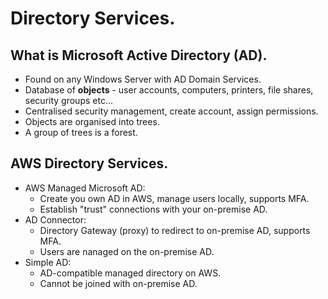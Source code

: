 # **Directory Services.**

## **What is Microsoft Active Directory (AD).**

* Found on any Windows Server with AD Domain Services.
* Database of **objects** - user accounts, computers, printers, file shares, security groups etc...
* Centralised security management, create account, assign permissions.
* Objects are organised into trees.
* A group of trees is a forest.

## **AWS Directory Services.**

* AWS Managed Microsoft AD:
    * Create you own AD in AWS, manage users locally, supports MFA.
    * Establish "trust" connections with your on-premise AD.
* AD Connector:
    * Directory Gateway (proxy) to redirect to on-premise AD, supports MFA.
    * Users are nanaged on the on-premise AD.
* Simple AD:
    * AD-compatible managed directory on AWS.
    * Cannot be joined with on-premise AD.
